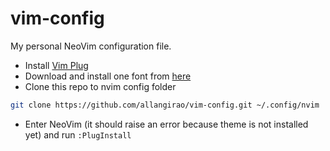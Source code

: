 # vim-config
My personal NeoVim configuration file.

- Install [Vim Plug](https://github.com/junegunn/vim-plug)
- Download and install one font from [here](https://github.com/ryanoasis/nerd-fonts)
- Clone this repo to nvim config folder
```sh
git clone https://github.com/allangirao/vim-config.git ~/.config/nvim
```
- Enter NeoVim (it should raise an error because theme is not installed yet) and run `:PlugInstall`

